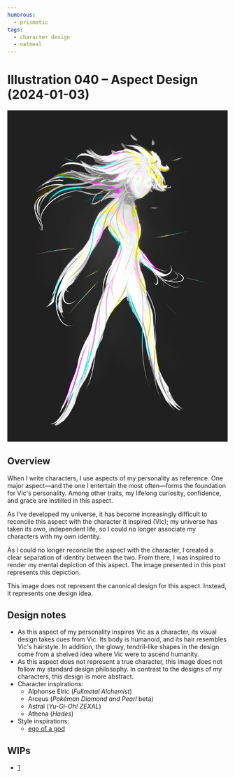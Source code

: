 ```yaml
---
humorous:
  - prismatic
tags:
  - character design
  - oatmeal
---
```


# Illustration 040 – Aspect Design (2024-01-03)

<img src="assets/2024-01-03_image-126.png"/>

## Overview

When I write characters, I use aspects of my personality as reference. One major aspect—and the one I entertain the most often—forms the foundation for Vic's personality. Among other traits, my lifelong curiosity, confidence, and grace are instilled in this aspect.

As I've developed my universe, it has become increasingly difficult to reconcile this aspect with the character it inspired (Vic); my universe has taken its own, independent life, so I could no longer associate my characters with my own identity.

As I could no longer reconcile the aspect with the character, I created a clear separation of identity between the two. From there, I was inspired to render my mental depiction of this aspect. The image presented in this post represents this depiction.

This image does not represent the canonical design for this aspect. Instead, it represents one design idea.

## Design notes

- As this aspect of my personality inspires Vic as a character, its visual design takes cues from Vic. Its body is humanoid, and its hair resembles Vic's hairstyle. In addition, the glowy, tendril-like shapes in the design come from a shelved idea where Vic were to ascend humanity.
- As this aspect does not represent a true character, this image does not follow my standard design philosophy. In contrast to the designs of my characters, this design is more abstract.
- Character inspirations:
  - Alphonse Elric (_Fullmetal Alchemist_)
  - Arceus (_Pokémon Diamond and Pearl_ beta)
  - Astral (_Yu-Gi-Oh! ZEXAL_)
  - Athena (_Hades_)
- Style inspirations:
  - [ego of a god](https://twitter.com/silly_chaotic/status/1616127327766974464)

## WIPs

- [1](https://cdn.discordapp.com/attachments/261586968230494219/1192282659506897008/image.png)
